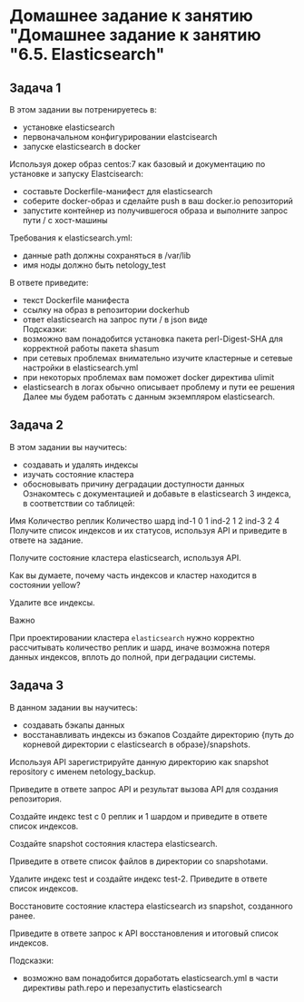 # Домашнее задание к занятию "Домашнее задание к занятию "6.5. Elasticsearch"

## Задача 1
В этом задании вы потренируетесь в:  

- установке elasticsearch
- первоначальном конфигурировании elastcisearch
- запуске elasticsearch в docker


Используя докер образ centos:7 как базовый и документацию по установке и запуску Elastcisearch:  

- составьте Dockerfile-манифест для elasticsearch
- соберите docker-образ и сделайте push в ваш docker.io репозиторий
- запустите контейнер из получившегося образа и выполните запрос пути / c хост-машины


Требования к elasticsearch.yml:  
- данные path должны сохраняться в /var/lib 
- имя ноды должно быть netology_test  


В ответе приведите:   
- текст Dockerfile манифеста  
- ссылку на образ в репозитории dockerhub  
- ответ elasticsearch на запрос пути / в json виде  
Подсказки:  
- возможно вам понадобится установка пакета perl-Digest-SHA для корректной работы пакета shasum  
- при сетевых проблемах внимательно изучите кластерные и сетевые настройки в elasticsearch.yml  
- при некоторых проблемах вам поможет docker директива ulimit  
- elasticsearch в логах обычно описывает проблему и пути ее решения  
Далее мы будем работать с данным экземпляром elasticsearch.  

## Задача 2
В этом задании вы научитесь:

- создавать и удалять индексы
- изучать состояние кластера
- обосновывать причину деградации доступности данных
Ознакомтесь с документацией и добавьте в elasticsearch 3 индекса, в соответствии со таблицей:

Имя	Количество реплик	Количество шард
ind-1	0	1
ind-2	1	2
ind-3	2	4
Получите список индексов и их статусов, используя API и приведите в ответе на задание.

Получите состояние кластера elasticsearch, используя API.

Как вы думаете, почему часть индексов и кластер находится в состоянии yellow?

Удалите все индексы.

Важно

При проектировании кластера ```elasticsearch``` нужно корректно рассчитывать количество реплик и шард, иначе возможна потеря данных индексов, вплоть до полной, при деградации системы.

## Задача 3
В данном задании вы научитесь:

- создавать бэкапы данных
- восстанавливать индексы из бэкапов
Создайте директорию {путь до корневой директории с elasticsearch в образе}/snapshots.

Используя API зарегистрируйте данную директорию как snapshot repository c именем netology_backup.

Приведите в ответе запрос API и результат вызова API для создания репозитория.

Создайте индекс test с 0 реплик и 1 шардом и приведите в ответе список индексов.

Создайте snapshot состояния кластера elasticsearch.

Приведите в ответе список файлов в директории со snapshotами.

Удалите индекс test и создайте индекс test-2. Приведите в ответе список индексов.

Восстановите состояние кластера elasticsearch из snapshot, созданного ранее.

Приведите в ответе запрос к API восстановления и итоговый список индексов.

Подсказки:

- возможно вам понадобится доработать elasticsearch.yml в части директивы path.repo и перезапустить elasticsearch
